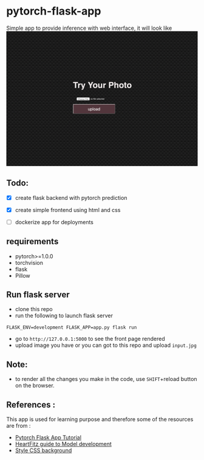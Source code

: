 # pytorch-flask-app
Simple app to provide inference with web interface, it will look like
![image](snapshot.png)



## Todo:
- [x] create flask backend with pytorch prediction
- [x] create simple frontend using html and css
- [ ] dockerize app for deployments


## requirements 
- pytorch>=1.0.0
- torchvision
- flask 
- Pillow

## Run flask server 
- clone this repo
- run the following to launch flask server 
```
FLASK_ENV=development FLASK_APP=app.py flask run
```
- go to `http://127.0.0.1:5000` to see the front page rendered
- upload image you have or you can got to this repo and upload `input.jpg`

## Note:
- to render all the changes you make in the code, use `SHIFT`+reload button on the browser. 


## References :
This app is used for learning purpose and therefore some of the  resources are from : 
- [Pytorch Flask App Tutorial](https://www.notion.so/Deploying-ML-Model-933b6a8ec085418199d57aeebe57069d#10ae8952f7014e64829d5c61494e1bbe)
- [HeartFitz guide to Model development](https://www.notion.so/Deploying-ML-Model-933b6a8ec085418199d57aeebe57069d#9544e65932cf4f27b2e048997768cda3)
- [Style CSS background](https://www.notion.so/Deploying-ML-Model-933b6a8ec085418199d57aeebe57069d#3dbf362133254fc180fa78517f161ac3)